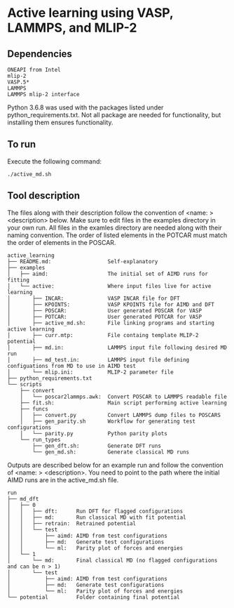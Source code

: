# Active learning using VASP, LAMMPS, and MLIP-2

## Dependencies

```
ONEAPI from Intel
mlip-2
VASP.5*
LAMMPS
LAMMPS mlip-2 interface
``` 

Python 3.6.8 was used with the packages listed under python_requirements.txt. Not all package are needed for functionality, but installing them ensures functionality.

## To run
Execute the following command:

```
./active_md.sh
```

## Tool description
The files along with their description follow the convention of \<name: \> \<description\> below. Make sure to edit files in the examples directory in your own run. All files in the examles directory are needed along with their naming convention. The order of listed elements in the POTCAR must match the order of elements in the POSCAR.

```
active_learning
├── README.md:                  Self-explanatory
├── examples
│   ├── aimd:                   The initial set of AIMD runs for fitting
│   └── active:                 Where input files live for active learning
│       ├── INCAR:              VASP INCAR file for DFT
│       ├── KPOINTS:            VASP KPOINTS file for AIMD and DFT
│       ├── POSCAR:             User generated POSCAR for VASP
│       ├── POTCAR:             User generated POTCAR for VASP
│       ├── active_md.sh:       File linking programs and starting active learning
│       ├── curr.mtp:           File containg template MLIP-2 potential
│       ├── md.in:              LAMMPS input file following desired MD run
│       ├── md_test.in:         LAMMPS input file defining configuations from MD to use in AIMD test
│       └── mlip.ini:           MLIP-2 parameter file
├── python_requirements.txt
└── scripts
    ├── convert
    │   └── poscar2lammps.awk:  Convert POSCAR to LAMMPS readable file
    ├── fit.sh:                 Main script performing active learning
    ├── funcs
    │   ├── convert.py          Convert LAMMPS dump files to POSCARS
    │   ├── gen_parity.sh       Workflow for generating test configurations
    │   └── parity.py           Python parity plots
    └── run_types
        ├── gen_dft.sh:         Generate DFT runs
        └── gen_md.sh:          Generate classical MD runs
```

Outputs are described below for an example run and follow the convention of \<name: \> \<description\>. You need to point to the path where the initial AIMD runs are in the active_md.sh file.

```
run
├── md_dft
│   ├── 0
│   │   ├── dft:      Run DFT for flagged configurations
│   │   ├── md:       Run classical MD with fit potential
│   │   ├── retrain:  Retrained potential
│   │   └── test
│   │       ├── aimd: AIMD from test configurations
│   │       ├── md:   Generate test configurations
│   │       └── ml:   Parity plot of forces and energies
│   └── 1
│       └── md:       Final classical MD (no flagged configurations and can be n > 1)
│       └── test
│           ├── aimd: AIMD from test configurations
│           ├── md:   Generate test configurations
│           └── ml:   Parity plot of forces and energies
└── potential         Folder containing final potential
```

